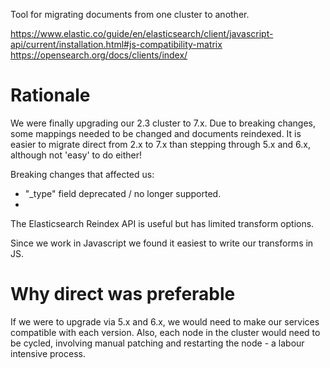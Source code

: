 Tool for migrating documents from one cluster to another.

https://www.elastic.co/guide/en/elasticsearch/client/javascript-api/current/installation.html#js-compatibility-matrix
https://opensearch.org/docs/clients/index/

# Rationale
We were finally upgrading our 2.3 cluster to 7.x. Due to breaking changes, some mappings needed to be changed and documents reindexed. It is easier to migrate direct from 2.x to 7.x than stepping through 5.x and 6.x, although not 'easy' to do either!

Breaking changes that affected us:

* "_type" field deprecated / no longer supported.
*

The Elasticsearch Reindex API is useful but has limited transform options.

Since we work in Javascript we found it easiest to write our transforms in JS.

# Why direct was preferable
If we were to upgrade via 5.x and 6.x, we would need to make our services compatible with each version. Also, each node in the cluster would need to be cycled, involving manual patching and restarting the node - a labour intensive process.
